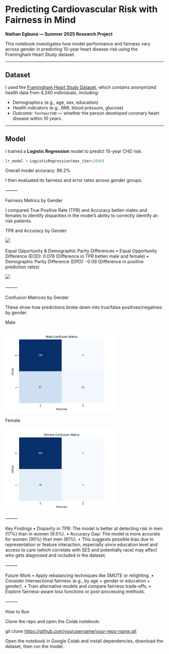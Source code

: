 # Predicting Cardiovascular Risk with Fairness in Mind  
**Nathan Egbuna — Summer 2025 Research Project**

This notebook investigates how model performance and fairness vary across gender in predicting 10-year heart disease risk using the Framingham Heart Study dataset.

---

## Dataset  
I used the [Framingham Heart Study Dataset](https://www.kaggle.com/datasets/aasheesh200/framingham-heart-study-dataset), which contains anonymized health data from 4,240 individuals, including:

- Demographics (e.g., age, sex, education)
- Health indicators (e.g., BMI, blood pressure, glucose)
- Outcome: `TenYearCHD` — whether the person developed coronary heart disease within 10 years.

---

## Model
I trained a **Logistic Regression** model to predict 10-year CHD risk.

```python
lr_model = LogisticRegression(max_iter=2000)
```

Overall model accuracy: 86.2%

I then evaluated its fairness and error rates across gender groups.

⸻

Fairness Metrics by Gender

I compared True Positive Rate (TPR) and Accuracy betIen males and females to identify disparities in the model’s ability to correctly identify at-risk patients.

TPR and Accuracy by Gender

<img src="images/tpr_acc_plot.png" width="500">


Equal Opportunity & Demographic Parity Differences
	•	Equal Opportunity Difference (EOD): 0.078
(Difference in TPR betIen male and female)
	•	Demographic Parity Difference (DPD): -0.09
(Difference in positive prediction rates)

<img src="images/eod_dpd_plot.png" width="500">



⸻

Confusion Matrices by Gender

These show how predictions broke down into true/false positives/negatives by gender.

Male

<img src="images/conf_matrix_male.png" width="350">

Female

<img src="images/conf_matrix_female.png" width="350">


⸻

Key Findings
	•	Disparity in TPR: The model is better at detecting risk in men (17%) than in women (9.5%).
	•	Accuracy Gap: The model is more accurate for women (90%) than men (81%).
	•	This suggests possible bias due to representation or feature interaction, especially since education level and access to care (which correlate with SES and potentially race) may affect who gets diagnosed and included in the dataset.

⸻

Future Work
	•	Apply rebalancing techniques like SMOTE or reIighting.
	•	Consider intersectional fairness (e.g., by age + gender or education + gender).
	•	Train alternative models and compare fairness trade-offs.
	•	Explore fairness-aware loss functions or post-processing methods.

⸻

How to Run

Clone the repo and open the Colab notebook:

git clone https://github.com/yourusername/your-repo-name.git

Open the notebook in Google Colab and install dependencies, download the dataset, then run the model.
